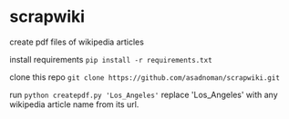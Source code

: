 # scrapwiki
create pdf files of wikipedia articles

install requirements
`pip install -r requirements.txt`

clone this repo
`git clone https://github.com/asadnoman/scrapwiki.git`

run
`python createpdf.py 'Los_Angeles'`
replace 'Los_Angeles' with any wikipedia article name from its url.
